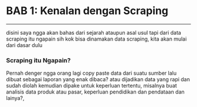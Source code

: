 # BAB 1: Kenalan dengan Scraping

---

disini saya ngga akan bahas dari sejarah ataupun asal usul tapi dari data scraping itu ngapain sih kok bisa dinamakan data scraping, kita akan mulai dari dasar dulu

### Scraping itu Ngapain?

Pernah denger ngga orang lagi copy paste data dari suatu sumber lalu dibuat sebagai laporan yang enak dibaca? atau dijadikan data yang rapi dan sudah diolah kemudian dipake untuk keperluan tertentu, misalnya buat analisis data produk atau pasar, keperluan pendidikan dan pendataan  dan lainya?,
